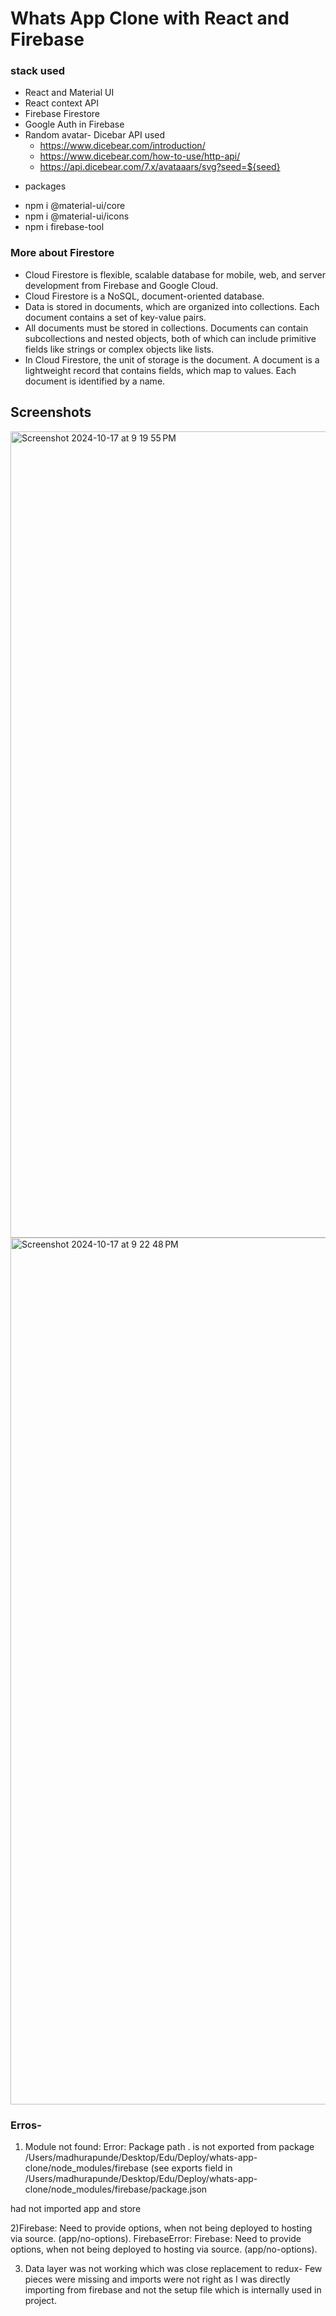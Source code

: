# Whats App Clone with React and Firebase

### stack used

- React and Material UI
- React context API
- Firebase Firestore
- Google Auth in Firebase
- Random avatar- Dicebar API used
  * https://www.dicebear.com/introduction/
  * https://www.dicebear.com/how-to-use/http-api/
  * https://api.dicebear.com/7.x/avataaars/svg?seed=${seed}

* packages
  
- npm i @material-ui/core
- npm i @material-ui/icons
- npm i firebase-tool


### More about Firestore

* Cloud Firestore is flexible, scalable database for mobile, web, and server development from Firebase and Google Cloud.
* Cloud Firestore is a NoSQL, document-oriented database.
* Data is stored in documents, which are organized into collections. Each document contains a set of key-value pairs.
* All documents must be stored in collections. Documents can contain subcollections and nested objects, both of which can include primitive fields like strings or complex objects like lists.
* In Cloud Firestore, the unit of storage is the document. A document is a lightweight record that contains fields, which map to values. Each document is identified by a name.

## Screenshots
<img width="1290" alt="Screenshot 2024-10-17 at 9 19 55 PM" src="https://github.com/user-attachments/assets/8f7ef132-18e7-44e1-b3d6-4ffa9cc3d953">

<img width="1387" alt="Screenshot 2024-10-17 at 9 22 48 PM" src="https://github.com/user-attachments/assets/e132bb8d-eaa5-4878-be96-d29898ae77f1">


### Erros-

1. Module not found: Error: Package path . is not exported from package /Users/madhurapunde/Desktop/Edu/Deploy/whats-app-clone/node_modules/firebase (see exports field in /Users/madhurapunde/Desktop/Edu/Deploy/whats-app-clone/node_modules/firebase/package.json

had not imported app and store

2)Firebase: Need to provide options, when not being deployed to hosting via source. (app/no-options).
FirebaseError: Firebase: Need to provide options, when not being deployed to hosting via source. (app/no-options).

3) Data layer was not working which was close replacement to redux-
   Few pieces were missing and imports were not right as I was directly importing from firebase and not the setup file which is internally used in project.
